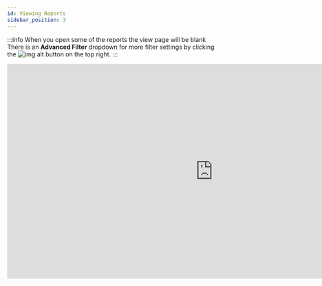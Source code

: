 ```yaml
---
id: Viewing Reports
sidebar_position: 3
---
```


:::info
 When you open some of the reports the view page will be blank There is an **Advanced Filter** dropdown for more filter settings by clicking the ![img alt](/img/advanced-filter-btn.png) button on the top right.
:::


<iframe width="955" height="500" src="https://www.youtube.com/embed/-8xVan43l6E" title="YouTube video player" frameborder="0" allow="accelerometer; autoplay; clipboard-write; encrypted-media; gyroscope; picture-in-picture" allowfullscreen></iframe>


